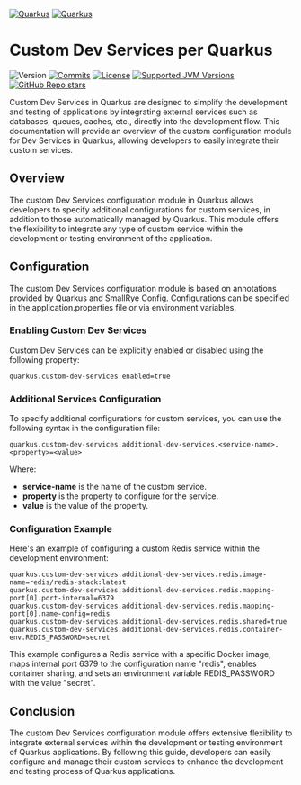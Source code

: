 [![Quarkus](https://design.jboss.org/quarkus/logo/final/PNG/quarkus_logo_horizontal_rgb_1280px_default.png#gh-light-mode-only)](https://quarkus.io/#gh-light-mode-only)
[![Quarkus](https://design.jboss.org/quarkus/logo/final/PNG/quarkus_logo_horizontal_rgb_1280px_reverse.png#gh-dark-mode-only)](https://quarkus.io/#gh-dark-mode-only)

# Custom Dev Services per Quarkus
![Version](https://img.shields.io/github/v/release/cost98/custom-devservices?style=for-the-badge)
[![Commits](https://img.shields.io/github/commit-activity/m/cost98/custom-devservices.svg?label=commits&style=for-the-badge&logo=git&logoColor=white)](https://github.com/cost98/custom-devservices/pulse)
[![License](https://img.shields.io/github/license/cost98/custom-devservices?style=for-the-badge&logo=apache)](https://www.apache.org/licenses/LICENSE-2.0)
[![Supported JVM Versions](https://img.shields.io/badge/JVM-17--21-brightgreen.svg?style=for-the-badge&logo=openjdk)](https://github.com/cost98/custom-devservices/actions/runs/113853915/)
[![GitHub Repo stars](https://img.shields.io/github/stars/cost98/custom-devservices?style=for-the-badge)](https://github.com/cost98/custom-devservices/stargazers)

Custom Dev Services in Quarkus are designed to simplify the development and testing of applications by integrating external services such as databases, queues, caches, etc., directly into the development flow. This documentation will provide an overview of the custom configuration module for Dev Services in Quarkus, allowing developers to easily integrate their custom services.

## Overview
The custom Dev Services configuration module in Quarkus allows developers to specify additional configurations for custom services, in addition to those automatically managed by Quarkus. This module offers the flexibility to integrate any type of custom service within the development or testing environment of the application.

## Configuration
The custom Dev Services configuration module is based on annotations provided by Quarkus and SmallRye Config. Configurations can be specified in the application.properties file or via environment variables.
### Enabling Custom Dev Services
Custom Dev Services can be explicitly enabled or disabled using the following property:
``` properties
quarkus.custom-dev-services.enabled=true
```

### Additional Services Configuration
To specify additional configurations for custom services, you can use the following syntax in the configuration file:
``` properties
quarkus.custom-dev-services.additional-dev-services.<service-name>.<property>=<value>
```

Where:
- **service-name** is the name of the custom service.
- **property** is the property to configure for the service.
- **value** is the value of the property.

### Configuration Example
Here's an example of configuring a custom Redis service within the development environment:
``` properties
quarkus.custom-dev-services.additional-dev-services.redis.image-name=redis/redis-stack:latest
quarkus.custom-dev-services.additional-dev-services.redis.mapping-port[0].port-internal=6379
quarkus.custom-dev-services.additional-dev-services.redis.mapping-port[0].name-config=redis
quarkus.custom-dev-services.additional-dev-services.redis.shared=true
quarkus.custom-dev-services.additional-dev-services.redis.container-env.REDIS_PASSWORD=secret
```

This example configures a Redis service with a specific Docker image, maps internal port 6379 to the configuration name "redis", enables container sharing, and sets an environment variable REDIS_PASSWORD with the value "secret".


## Conclusion
The custom Dev Services configuration module offers extensive flexibility to integrate external services within the development or testing environment of Quarkus applications. By following this guide, developers can easily configure and manage their custom services to enhance the development and testing process of Quarkus applications.
